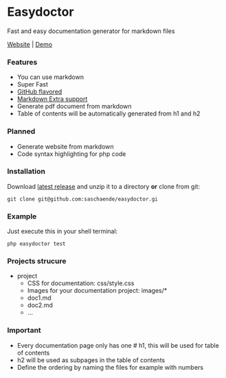 # Easydoctor

Fast and easy documentation generator for markdown files

[Website](http://easydoctor.sascha-ende.de) | [Demo](http://easydoctor.sascha-ende.de/demo)

### Features

* You can use markdown
* Super Fast
* [GitHub flavored](https://help.github.com/articles/github-flavored-markdown)
* [Markdown Extra support](https://github.com/erusev/parsedown-extra)
* Generate pdf document from markdown
* Table of contents will be automatically generated from h1 and h2

### Planned

* Generate website from markdown
* Code syntax highlighting for php code

### Installation

Download [latest release](https://github.com/saschaende/easydoctor/releases/latest) and unzip it to a directory **or** clone from git:

    git clone git@github.com:saschaende/easydoctor.gi

### Example

Just execute this in your shell terminal:

``` 
php easydoctor test
```

### Projects strucure

* project
    * CSS for documentation: css/style.css
    * Images for your documentation project: images/*
    * doc1.md
    * doc2.md
    * ...
    
### Important

* Every documentation page only has one # h1, this will be used for table of contents
* h2 will be used as subpages in the table of contents
* Define the ordering by naming the files for example with numbers